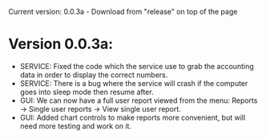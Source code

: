 Current version: 0.0.3a - Download from "release" on top of the page

# Version 0.0.3a:
* SERVICE: Fixed the code which the service use to grab the accounting data in order to display the correct numbers.
* SERVICE: There is a bug where the service will crash if the computer goes into sleep mode then resume after.
* GUI: We can now have a full user report viewed from the menu: Reports -> Single user reports -> View single user report.
* GUI: Added chart controls to make reports more convenient, but will need more testing and work on it.
